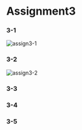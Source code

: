 # Assignment3

### 3-1
![assign3-1](https://user-images.githubusercontent.com/38516906/58379642-5ad83a00-7fe1-11e9-8367-bb37f9312ea0.png)

### 3-2
![assign3-2](https://user-images.githubusercontent.com/38516906/58379648-7c392600-7fe1-11e9-92d3-9edbb7728894.png)

### 3-3

### 3-4

### 3-5
